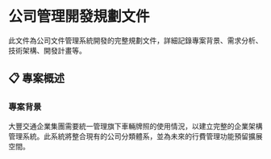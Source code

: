 # 公司管理開發規劃文件
此文件為公司文件管理系統開發的完整規劃文件，詳細記錄專案背景、需求分析、技術架構、開發計畫等。

## 📋 專案概述

### 專案背景
大豐交通企業集團需要統一管理旗下車輛牌照的使用情況，以建立完整的企業架構管理系統。此系統將整合現有的公司分類體系，並為未來的行費管理功能預留擴展空間。
